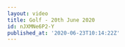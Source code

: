 ```yaml
---
layout: video
title: Golf - 20th June 2020
id: nJXMNe6P2-Y
published_at: '2020-06-23T10:14:22Z'
---
```

